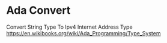 # Ada Convert
Convert String Type To Ipv4 Internet Address Type<br>
https://en.wikibooks.org/wiki/Ada_Programming/Type_System <br>

